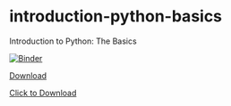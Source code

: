 # introduction-python-basics
Introduction to Python: The Basics

[![Binder](https://mybinder.org/badge_logo.svg)](https://mybinder.org/v2/gh/python-bites/introduction-python-basics/HEAD)

[Download](https://raw.githubusercontent.com/python-bites/introduction-python-basics/main/Python%20Intro%20Talk.ipynb)

<a href="https://raw.githubusercontent.com/python-bites/introduction-python-basics/main/Python%20Intro%20Talk.ipynb" download="">Click to Download</a>
